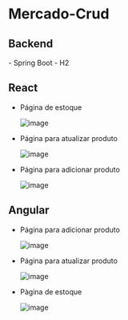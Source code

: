 # Mercado-Crud
<h2>Backend</h2>
 - Spring Boot
 - H2


<h2>React</h2>

 - Página de estoque
 
   ![image](https://github.com/ErickSolon/Mercado-Crud/assets/72041638/4c9b7fbb-3c5e-4e86-9125-ea50d2aa1519)

 - Página para atualizar produto
   
    ![image](https://github.com/ErickSolon/Mercado-Crud/assets/72041638/001e5160-f5c9-4373-b0f1-52548adc9857)

 - Página para adicionar produto
   
    ![image](https://github.com/ErickSolon/Mercado-Crud/assets/72041638/037978af-2f0f-4a41-9c78-65e36216af12)
    
<h2>Angular</h2>

 - Página para adicionar produto
   
    ![image](https://github.com/ErickSolon/Mercado-Crud/assets/72041638/19c55024-0e93-4465-956e-4dfecb4ecfc2)

 - Página para atualizar produto
   
    ![image](https://github.com/ErickSolon/Mercado-Crud/assets/72041638/d21f817d-577a-455e-b4a1-2ff6832400df)

 - Pàgina de estoque
   
   ![image](https://github.com/ErickSolon/Mercado-Crud/assets/72041638/2eb351ce-5e96-475f-a852-1fe2970109bf)





